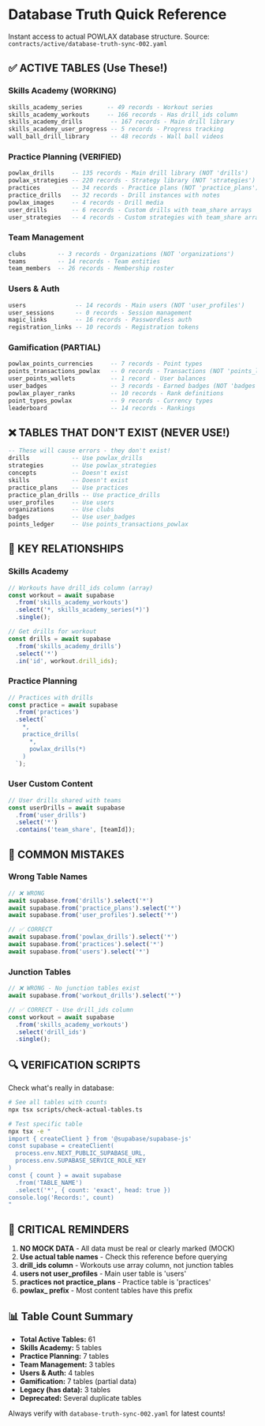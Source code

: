 # Database Truth Quick Reference

Instant access to actual POWLAX database structure. Source: `contracts/active/database-truth-sync-002.yaml`

## ✅ ACTIVE TABLES (Use These!)

### Skills Academy (WORKING)
```sql
skills_academy_series       -- 49 records - Workout series
skills_academy_workouts     -- 166 records - Has drill_ids column
skills_academy_drills        -- 167 records - Main drill library
skills_academy_user_progress -- 5 records - Progress tracking
wall_ball_drill_library      -- 48 records - Wall ball videos
```

### Practice Planning (VERIFIED)
```sql
powlax_drills     -- 135 records - Main drill library (NOT 'drills')
powlax_strategies -- 220 records - Strategy library (NOT 'strategies')
practices         -- 34 records - Practice plans (NOT 'practice_plans')
practice_drills   -- 32 records - Drill instances with notes
powlax_images     -- 4 records - Drill media
user_drills       -- 6 records - Custom drills with team_share arrays
user_strategies   -- 4 records - Custom strategies with team_share arrays
```

### Team Management
```sql
clubs         -- 3 records - Organizations (NOT 'organizations')
teams         -- 14 records - Team entities
team_members  -- 26 records - Membership roster
```

### Users & Auth
```sql
users              -- 14 records - Main users (NOT 'user_profiles')
user_sessions      -- 0 records - Session management
magic_links        -- 16 records - Passwordless auth
registration_links -- 10 records - Registration tokens
```

### Gamification (PARTIAL)
```sql
powlax_points_currencies     -- 7 records - Point types
points_transactions_powlax   -- 0 records - Transactions (NOT 'points_ledger')
user_points_wallets          -- 1 record - User balances
user_badges                  -- 3 records - Earned badges (NOT 'badges')
powlax_player_ranks          -- 10 records - Rank definitions
point_types_powlax           -- 9 records - Currency types
leaderboard                  -- 14 records - Rankings
```

## ❌ TABLES THAT DON'T EXIST (NEVER USE!)
```sql
-- These will cause errors - they don't exist!
drills            -- Use powlax_drills
strategies        -- Use powlax_strategies  
concepts          -- Doesn't exist
skills            -- Doesn't exist
practice_plans    -- Use practices
practice_plan_drills -- Use practice_drills
user_profiles     -- Use users
organizations     -- Use clubs
badges            -- Use user_badges
points_ledger     -- Use points_transactions_powlax
```

## 🔑 KEY RELATIONSHIPS

### Skills Academy
```typescript
// Workouts have drill_ids column (array)
const workout = await supabase
  .from('skills_academy_workouts')
  .select('*, skills_academy_series(*)')
  .single();

// Get drills for workout
const drills = await supabase
  .from('skills_academy_drills')
  .select('*')
  .in('id', workout.drill_ids);
```

### Practice Planning
```typescript
// Practices with drills
const practice = await supabase
  .from('practices')
  .select(`
    *,
    practice_drills(
      *,
      powlax_drills(*)
    )
  `);
```

### User Custom Content
```typescript
// User drills shared with teams
const userDrills = await supabase
  .from('user_drills')
  .select('*')
  .contains('team_share', [teamId]);
```

## 📝 COMMON MISTAKES

### Wrong Table Names
```typescript
// ❌ WRONG
await supabase.from('drills').select('*')
await supabase.from('practice_plans').select('*')
await supabase.from('user_profiles').select('*')

// ✅ CORRECT
await supabase.from('powlax_drills').select('*')
await supabase.from('practices').select('*')
await supabase.from('users').select('*')
```

### Junction Tables
```typescript
// ❌ WRONG - No junction tables exist
await supabase.from('workout_drills').select('*')

// ✅ CORRECT - Use drill_ids column
const workout = await supabase
  .from('skills_academy_workouts')
  .select('drill_ids')
  .single();
```

## 🔍 VERIFICATION SCRIPTS

Check what's really in database:
```bash
# See all tables with counts
npx tsx scripts/check-actual-tables.ts

# Test specific table
npx tsx -e "
import { createClient } from '@supabase/supabase-js'
const supabase = createClient(
  process.env.NEXT_PUBLIC_SUPABASE_URL,
  process.env.SUPABASE_SERVICE_ROLE_KEY
)
const { count } = await supabase
  .from('TABLE_NAME')
  .select('*', { count: 'exact', head: true })
console.log('Records:', count)
"
```

## 🚨 CRITICAL REMINDERS

1. **NO MOCK DATA** - All data must be real or clearly marked (MOCK)
2. **Use actual table names** - Check this reference before querying
3. **drill_ids column** - Workouts use array column, not junction tables
4. **users not user_profiles** - Main user table is 'users'
5. **practices not practice_plans** - Practice table is 'practices'
6. **powlax_ prefix** - Most content tables have this prefix

## 📊 Table Count Summary
- **Total Active Tables:** 61
- **Skills Academy:** 5 tables
- **Practice Planning:** 7 tables  
- **Team Management:** 3 tables
- **Users & Auth:** 4 tables
- **Gamification:** 7 tables (partial data)
- **Legacy (has data):** 3 tables
- **Deprecated:** Several duplicate tables

Always verify with `database-truth-sync-002.yaml` for latest counts!